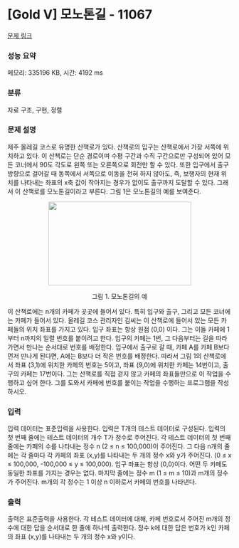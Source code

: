 # [Gold V] 모노톤길 - 11067 

[문제 링크](https://www.acmicpc.net/problem/11067) 

### 성능 요약

메모리: 335196 KB, 시간: 4192 ms

### 분류

자료 구조, 구현, 정렬

### 문제 설명

<p>제주 올레길 코스로 유명한 산책로가 있다. 산책로의 입구는 산책로에서 가장 서쪽에 위치하고 있다. 이 산책로는 단순 경로이며 수평 구간과 수직 구간으로만 구성되어 있어 모든 코너에서 90도 각도로 왼쪽 또는 오른쪽으로 회전만 할 수 있다. 또한 입구에서 출구 방향으로 걸어갈 때 동쪽에서 서쪽으로 이동을 전혀 하지 않아도, 즉, 보행자의 현재 위치를 나타내는 좌표의 x축 값이 작아지는 경우가 없이도 출구까지 도달할 수 있다. 그래서 이 산책로를 모노톤길이라고 부른다. 그림 1은 모노톤길의 예를 보여준다.</p>

<p style="text-align:center"><img alt="" src="https://onlinejudgeimages.s3-ap-northeast-1.amazonaws.com/problem/11067/1.png" style="height:188px; width:321px"></p>

<p style="text-align:center">그림 1. 모노톤길의 예</p>

<p>이 산책로에는 n개의 카페가 곳곳에 들어서 있다. 특히 입구와 출구, 그리고 모든 코너에는 카페가 들어서 있다. 올레길 코스 관리자인 김씨는 이 산책로에 들어서 있는 모든 카페들의 위치 좌표를 가지고 있다. 입구 좌표는 항상 원점 (0,0) 이다. 그는 이들 카페에 1부터 n까지의 일렬 번호를 붙이려고 한다. 입구의 카페는 1번, 그 다음부터는 길을 따라가면서 만나는 순서대로 번호를 배정한다. 입구에서 출구로 갈 때, 카페 A를 카페 B보다 먼저 만나게 된다면, A에는 B보다 더 작은 번호를 배정한다. 따라서 그림 1의 산책로에서 좌표 (3,1)에 위치한 카페의 번호는 5이고, 좌표 (9,0)에 위치한 카페는 14번이고, 출구의 카페는 17번이다. 그는 산책로를 직접 걷지 않고 카페의 좌표들만으로 이 작업을 수행하고 싶어 한다. 그를 도와서 카페에 번호를 붙이는 작업을 수행하는 프로그램을 작성하시오.</p>

### 입력 

 <p>입력 데이터는 표준입력을 사용한다. 입력은 T개의 테스트 데이터로 구성된다. 입력의 첫 번째 줄에는 테스트 데이터의 개수 T가 정수로 주어진다. 각 테스트 데이터의 첫 번째 줄에는 카페의 수를 나타내는 정수 n (2 ≤ n ≤ 100,000)이 주어진다. 그 다음 n개의 줄에는 각 줄마다 각 카페의 좌표 (x,y)를 나타내는 두 개의 정수 x와 y가 주어진다. (0 ≤ x ≤ 100,000, -100,000 ≤ y ≤ 100,000). 입구 좌표는 항상 (0,0)이다. 어떤 두 카페도 동일한 좌표를 가지는 경우는 없다. 마지막 줄에는 정수 m (1 ≤ m ≤ 10)과 m개의 정수가 주어진다. m개의 각 정수는 1 이상 n 이하로서 카페의 번호를 나타낸다.</p>

### 출력 

 <p>출력은 표준출력을 사용한다. 각 테스트 데이터에 대해, 카페 번호로서 주어진 m개의 정수에 대한 답을 순서대로 한 줄에 하나씩 출력한다. 정수 k에 대한 답은 번호가 k인 카페의 좌표 (x,y)를 나타내는 두 개의 정수 x와 y이다.</p>

